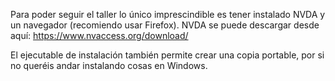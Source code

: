 Para poder seguir el taller lo único imprescindible es tener instalado NVDA y un navegador (recomiendo usar Firefox).
 NVDA se puede descargar desde aquí: https://www.nvaccess.org/download/ 
 
 El ejecutable de instalación también permite crear una copia portable, por si no queréis andar instalando cosas en Windows. 
